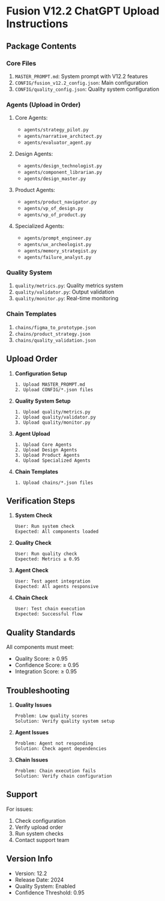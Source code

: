 # Fusion V12.2 ChatGPT Upload Instructions

## Package Contents

### Core Files
1. `MASTER_PROMPT.md`: System prompt with V12.2 features
2. `CONFIG/fusion_v12.2_config.json`: Main configuration
3. `CONFIG/quality_config.json`: Quality system configuration

### Agents (Upload in Order)
1. Core Agents:
   - `agents/strategy_pilot.py`
   - `agents/narrative_architect.py`
   - `agents/evaluator_agent.py`

2. Design Agents:
   - `agents/design_technologist.py`
   - `agents/component_librarian.py`
   - `agents/design_master.py`

3. Product Agents:
   - `agents/product_navigator.py`
   - `agents/vp_of_design.py`
   - `agents/vp_of_product.py`

4. Specialized Agents:
   - `agents/prompt_engineer.py`
   - `agents/ux_archeologist.py`
   - `agents/memory_strategist.py`
   - `agents/failure_analyst.py`

### Quality System
1. `quality/metrics.py`: Quality metrics system
2. `quality/validator.py`: Output validation
3. `quality/monitor.py`: Real-time monitoring

### Chain Templates
1. `chains/figma_to_prototype.json`
2. `chains/product_strategy.json`
3. `chains/quality_validation.json`

## Upload Order

1. **Configuration Setup**
   ```
   1. Upload MASTER_PROMPT.md
   2. Upload CONFIG/*.json files
   ```

2. **Quality System Setup**
   ```
   1. Upload quality/metrics.py
   2. Upload quality/validator.py
   3. Upload quality/monitor.py
   ```

3. **Agent Upload**
   ```
   1. Upload Core Agents
   2. Upload Design Agents
   3. Upload Product Agents
   4. Upload Specialized Agents
   ```

4. **Chain Templates**
   ```
   1. Upload chains/*.json files
   ```

## Verification Steps

1. **System Check**
   ```
   User: Run system check
   Expected: All components loaded
   ```

2. **Quality Check**
   ```
   User: Run quality check
   Expected: Metrics ≥ 0.95
   ```

3. **Agent Check**
   ```
   User: Test agent integration
   Expected: All agents responsive
   ```

4. **Chain Check**
   ```
   User: Test chain execution
   Expected: Successful flow
   ```

## Quality Standards

All components must meet:
- Quality Score: ≥ 0.95
- Confidence Score: ≥ 0.95
- Integration Score: ≥ 0.95

## Troubleshooting

1. **Quality Issues**
   ```
   Problem: Low quality scores
   Solution: Verify quality system setup
   ```

2. **Agent Issues**
   ```
   Problem: Agent not responding
   Solution: Check agent dependencies
   ```

3. **Chain Issues**
   ```
   Problem: Chain execution fails
   Solution: Verify chain configuration
   ```

## Support

For issues:
1. Check configuration
2. Verify upload order
3. Run system checks
4. Contact support team

## Version Info

- Version: 12.2
- Release Date: 2024
- Quality System: Enabled
- Confidence Threshold: 0.95 